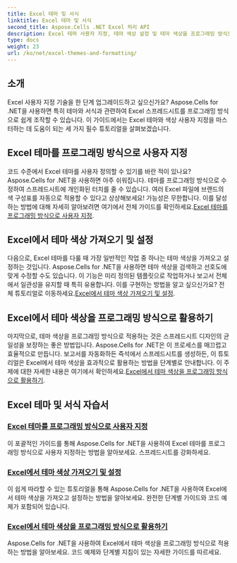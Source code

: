 ```yaml
---
title: Excel 테마 및 서식
linktitle: Excel 테마 및 서식
second_title: Aspose.Cells .NET Excel 처리 API
description: Excel 테마 사용자 지정, 테마 색상 설정 및 테마 색상을 프로그래밍 방식으로 활용하는 방법에 대한 Aspose.Cells for .NET 튜토리얼을 살펴보세요. Excel 기술을 향상시키세요.
type: docs
weight: 23
url: /ko/net/excel-themes-and-formatting/
---
```

## 소개

Excel 사용자 지정 기술을 한 단계 업그레이드하고 싶으신가요? Aspose.Cells for .NET을 사용하면 특히 테마와 서식과 관련하여 Excel 스프레드시트를 프로그래밍 방식으로 쉽게 조작할 수 있습니다. 이 가이드에서는 Excel 테마와 색상 사용자 지정을 마스터하는 데 도움이 되는 세 가지 필수 튜토리얼을 살펴보겠습니다.

## Excel 테마를 프로그래밍 방식으로 사용자 지정

 코드 수준에서 Excel 테마를 사용자 정의할 수 있기를 바란 적이 있나요? Aspose.Cells for .NET을 사용하면 아주 쉬워집니다. 테마를 프로그래밍 방식으로 수정하여 스프레드시트에 개인화된 터치를 줄 수 있습니다. 여러 Excel 파일에 브랜드의 색 구성표를 자동으로 적용할 수 있다고 상상해보세요! 가능성은 무한합니다. 이를 달성하는 방법에 대해 자세히 알아보려면 여기에서 전체 가이드를 확인하세요.[Excel 테마를 프로그래밍 방식으로 사용자 지정](./customizing-excel-themes/).

## Excel에서 테마 색상 가져오기 및 설정

다음으로, Excel 테마를 다룰 때 가장 일반적인 작업 중 하나는 테마 색상을 가져오고 설정하는 것입니다. Aspose.Cells for .NET을 사용하면 테마 색상을 검색하고 선호도에 맞게 수정할 수도 있습니다. 이 기능은 미리 정의된 템플릿으로 작업하거나 보고서 전체에서 일관성을 유지할 때 특히 유용합니다. 이를 구현하는 방법을 알고 싶으신가요? 전체 튜토리얼로 이동하세요.[Excel에서 테마 색상 가져오기 및 설정](./getting-and-setting-theme-colors/).

## Excel에서 테마 색상을 프로그래밍 방식으로 활용하기

 마지막으로, 테마 색상을 프로그래밍 방식으로 적용하는 것은 스프레드시트 디자인의 균일성을 보장하는 좋은 방법입니다. Aspose.Cells for .NET은 이 프로세스를 매끄럽고 효율적으로 만듭니다. 보고서를 자동화하든 즉석에서 스프레드시트를 생성하든, 이 튜토리얼은 Excel에서 테마 색상을 효과적으로 활용하는 방법을 단계별로 안내합니다. 이 주제에 대한 자세한 내용은 여기에서 확인하세요.[Excel에서 테마 색상을 프로그래밍 방식으로 활용하기](./utilizing-theme-colors/).

## Excel 테마 및 서식 자습서
### [Excel 테마를 프로그래밍 방식으로 사용자 지정](./customizing-excel-themes/)
이 포괄적인 가이드를 통해 Aspose.Cells for .NET을 사용하여 Excel 테마를 프로그래밍 방식으로 사용자 지정하는 방법을 알아보세요. 스프레드시트를 강화하세요.
### [Excel에서 테마 색상 가져오기 및 설정](./getting-and-setting-theme-colors/)
이 쉽게 따라할 수 있는 튜토리얼을 통해 Aspose.Cells for .NET을 사용하여 Excel에서 테마 색상을 가져오고 설정하는 방법을 알아보세요. 완전한 단계별 가이드와 코드 예제가 포함되어 있습니다.
### [Excel에서 테마 색상을 프로그래밍 방식으로 활용하기](./utilizing-theme-colors/)
Aspose.Cells for .NET을 사용하여 Excel에서 테마 색상을 프로그래밍 방식으로 적용하는 방법을 알아보세요. 코드 예제와 단계별 지침이 있는 자세한 가이드를 따르세요.